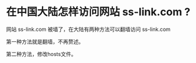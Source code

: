 # 在中国大陆怎样访问网站 ss-link.com ? 
网站 ss-link.com 被墙了，在大陆有两种方法可以翻墙访问 ss-link.com

第一种方法就是翻墙，不再赘述。

第二种方法，修改hosts文件。
